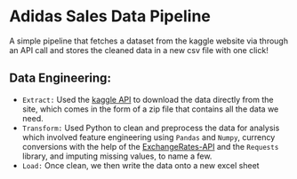 # Adidas Sales Data Pipeline
A simple pipeline that fetches a dataset from the kaggle website via through an API call and stores the cleaned data in a new csv file with one click!

## Data Engineering:
- `Extract:` Used the <a href="https://www.kaggle.com/docs/api">kaggle API</a> to download the data directly from the site, which comes in the form of a zip file that contains all the data we need.
- `Transform:` Used Python to clean and preprocess the data for analysis which involved feature engineering using `Pandas` and `Numpy`, currency conversions with the help of the <a href='https://app.exchangerate-api.com/'>ExchangeRates-API</a> and the `Requests` library, and imputing missing values, to name a few.
- `Load:` Once clean, we then write the data onto a new excel sheet

